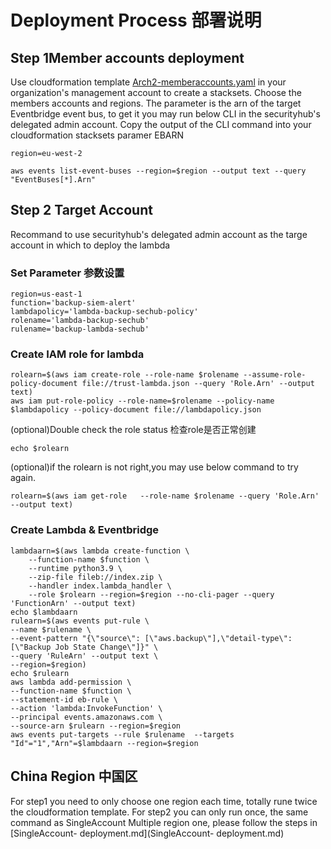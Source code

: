 #  Deployment Process 部署说明

## Step 1Member accounts deployment
Use cloudformation template [Arch2-memberaccounts.yaml](Arch2-memberaccounts.yaml) in your organization's management account to create a stacksets.
Choose the members accounts and regions.
The parameter is the arn of the target Eventbridge event bus, to get it you may run below CLI in the securityhub's delegated admin account.
Copy the output of the CLI command into your cloudformation stacksets paramer EBARN

```
region=eu-west-2
```
```
aws events list-event-buses --region=$region --output text --query "EventBuses[*].Arn"
```
## Step 2 Target Account
Recommand to use securityhub's delegated admin account as the targe account in which to deploy the lambda

### Set Parameter 参数设置
```
region=us-east-1
function='backup-siem-alert'
lambdapolicy='lambda-backup-sechub-policy'
rolename='lambda-backup-sechub'
rulename='backup-lambda-sechub'
```

### Create IAM role for lambda
```
rolearn=$(aws iam create-role --role-name $rolename --assume-role-policy-document file://trust-lambda.json --query 'Role.Arn' --output text)
aws iam put-role-policy --role-name=$rolename --policy-name $lambdapolicy --policy-document file://lambdapolicy.json
```
(optional)Double check the role status 检查role是否正常创建
```
echo $rolearn
```
(optional)if the rolearn is not right,you may use below command to try again.
```
rolearn=$(aws iam get-role   --role-name $rolename --query 'Role.Arn' --output text)
```

### Create Lambda & Eventbridge
```
lambdaarn=$(aws lambda create-function \
    --function-name $function \
    --runtime python3.9 \
    --zip-file fileb://index.zip \
    --handler index.lambda_handler \
    --role $rolearn --region=$region --no-cli-pager --query 'FunctionArn' --output text)
echo $lambdaarn
rulearn=$(aws events put-rule \
--name $rulename \
--event-pattern "{\"source\": [\"aws.backup\"],\"detail-type\": [\"Backup Job State Change\"]}" \
--query 'RuleArn' --output text \
--region=$region)
echo $rulearn
aws lambda add-permission \
--function-name $function \
--statement-id eb-rule \
--action 'lambda:InvokeFunction' \
--principal events.amazonaws.com \
--source-arn $rulearn --region=$region
aws events put-targets --rule $rulename  --targets "Id"="1","Arn"=$lambdaarn --region=$region
```
## China Region 中国区
For step1 you need to only choose one region each time, totally rune twice the cloudformation template.
For step2 you can only run once, the same command as SingleAccount Multiple region one, please follow the steps in [SingleAccount- deployment.md](SingleAccount- deployment.md)
